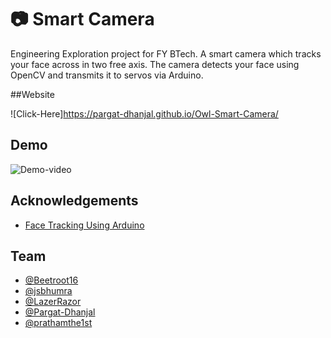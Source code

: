 
# 📷 Smart Camera

Engineering Exploration project for FY BTech. A smart camera which tracks your face across in two free axis. The camera detects your face using OpenCV and transmits it to servos via Arduino.

##Website

![Click-Here]https://pargat-dhanjal.github.io/Owl-Smart-Camera/

## Demo

![Demo-video](https://github.com/Pargat-Dhanjal/Smart-Camera/blob/master/demo.gif)

## Acknowledgements

 - [Face Tracking Using Arduino](https://create.arduino.cc/projecthub/WolfxPac/face-tracking-using-arduino-b35b6b)

## Team

- [@Beetroot16](https://www.github.com/octokatherine)
- [@jsbhumra](https://www.github.com/jsbhumra)
- [@LazerRazor](https://www.github.com/LazerRazor)
- [@Pargat-Dhanjal](https://www.github.com/Pargat-Dhanjal)
- [@prathamthe1st](https://www.github.com/prathamthe1st)



